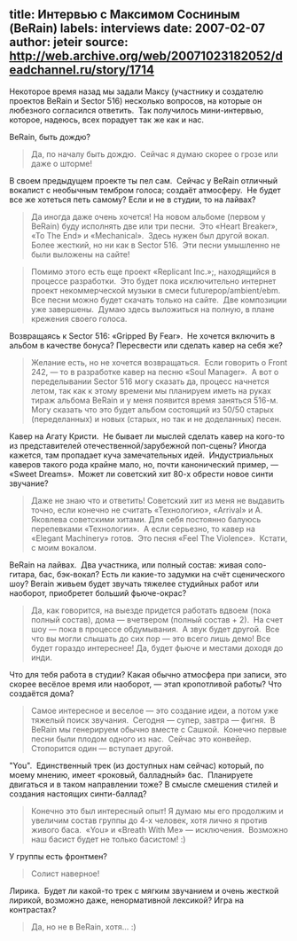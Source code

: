 title: Интервью с Максимом Сосниным (BeRain)
labels: interviews
date: 2007-02-07
author: jeteir
source: http://web.archive.org/web/20071023182052/deadchannel.ru/story/1714
---
Некоторое время назад мы задали Максу (участнику и создателю проектов BeRain и
Sector 516) несколько вопросов, на которые он любезного согласился ответить. 
Так получилось мини-интервью, которое, надеюсь, всех порадует так же как и нас.

BeRain, быть дождю?

> Да, по началу быть дождю.  Сейчас я думаю скорее о грозе или даже о шторме!

В своем предыдущем проекте ты пел сам.  Сейчас у BeRain отличный вокалист с
необычным тембром голоса; создаёт атмосферу.  Не будет все же хотеться петь
самому?  Если и не в студии, то на лайвах?

> Да иногда даже очень хочется!  На новом альбоме (первом у BeRain) буду
> исполнять две или три песни.  Это «Heart Breaker», «To The End» и
> «Mechanical».  Здесь нужен был другой вокал.  Более жесткий, но ни как в
> Sector 516.  Эти песни умышленно не были выложены на сайте!

> Помимо этого есть еще проект «Replicant Inc.»;, находящийся в процессе
> разработки.  Это будет пока исключительно интернет проект некоммерческой
> музыки в смеси futurepop/ambient/ebm.  Все песни можно будет скачать только на
> сайте.  Две композиции уже завершены.  Думаю здесь выложиться на полную, в
> плане крежения своего голоса.

Возвращаясь к Sector 516: «Gripped By Fear».  Не хочется включить в альбом в
качестве бонуса?  Пересвести или сделать кавер на себя же?

> Желание есть, но не хочется возвращаться.  Если говорить о Front 242, — то в
> разработке кавер на песню «Soul Manager».  А вот о переделывании Sector 516
> могу сказать да, процесс начнется летом, так как к этому времени мы планируем
> иметь на руках тираж альбома BeRain и у меня появится время заняться 516-м.
> Могу сказать что это будет альбом состоящий из 50/50 старых (переделанных) и
> новых (старых, но так и не доделанных) песен.

Кавер на Агату Кристи.  Не бывает ли мыслей сделать кавер на кого-то из
представителей  отечественной/зарубежной поп-сцены?  Иногда кажется, там
пропадает куча замечательных идей.  Индустриальных каверов такого рода крайне
мало, но, почти канонический пример, — «Sweet Dreams».  Может ли советский хит
80-х обрести новое синти звучание?

> Даже не знаю что и ответить!  Советский хит из меня не выдавить точно, если
> конечно не считать «Технологию», «Arrival» и А.  Яковлева советскими хитами.
> Для себя постоянно балуюсь перепевками «Технологии».  А если серьезно, то
> кавер на «Elegant Machinery» готов.  Это песня «Feel The Violence».  Кстати, с
> моим вокалом.

BeRain на лайвах.  Два участника, или полный состав: живая соло-гитара, бас,
бэк-вокал?  Есть ли какие-то задумки на счёт сценического шоу?  Berain живьем
будет звучать тяжелее студийных работ или наоборот, приобретет больший
фьюче-окрас?

> Да, как говорится, на выезде придется работать вдвоем (пока полный состав),
> дома — вчетвером (полный состав + 2).  На счет шоу — пока в процессе
> обдумывания.  А звук будет другой.  Все что вы могли слышать до сих пор — это
> всего лишь демо!  Все будет гораздо интереснее!  Да, будет фьюче и местами
> доходя до инди.

Что для тебя работа в студии?  Какая обычно атмосфера при записи, это скорее
весёлое  время или наоборот, — этап кропотливой работы?  Что создаётся дома?

> Самое интересное и веселое — это создание идеи, а потом уже тяжелый поиск
> звучания.  Сегодня — супер, завтра — фигня.  В BeRain мы генерируем обычно
> вместе с Сашкой.  Конечно первые песни были плодом одного из нас.  Сейчас это
> конвейер.  Стопорится один — вступает другой.

"You".  Единственный трек (из доступных нам сейчас) который, по моему мнению,
имеет «роковый, балладный» бас.  Планируете двигаться и в таком направлении
тоже?  В смысле смешения стилей и создания настоящих синти-баллад?

> Конечно это был интересный опыт!  Я думаю мы его продолжим и увеличим состав
> группы до 4-х человек, хотя лично я против живого баса.  «You» и «Breath With
> Me» — исключения.  Возможно наш басист будет не только басистом!  :)

У группы есть фронтмен?

> Солист наверное!

Лирика.  Будет ли какой-то трек с мягким звучанием и очень жесткой лирикой,
возможно даже, ненормативной лексикой?  Игра на контрастах?

> Да, но не в BeRain, хотя… :)
